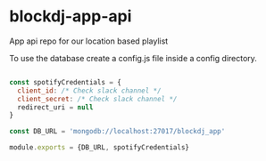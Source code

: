 # blockdj-app-api
App api repo for our location based playlist

To use the database create a config.js file inside a config directory. 

```javascript

const spotifyCredentials = {
  client_id: /* Check slack channel */
  client_secret: /* Check slack channel */
  redirect_uri = null
}

const DB_URL = 'mongodb://localhost:27017/blockdj_app'

module.exports = {DB_URL, spotifyCredentials}

```
